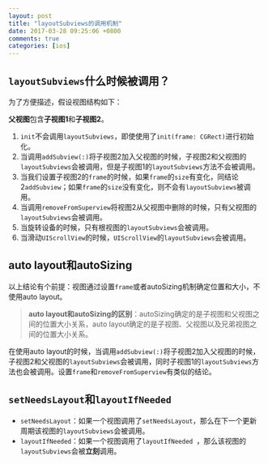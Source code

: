 ```yaml
---
layout: post
title: "layoutSubviews的调用机制"
date: 2017-03-28 09:25:06 +0800
comments: true
categories: [ios]
---
```



## `layoutSubviews`什么时候被调用？

为了方便描述，假设视图结构如下：

<!-- more -->

**父视图**包含**子视图1**和**子视图2**。

1. `init`不会调用`layoutSubviews`，即使使用了`init(frame: CGRect)`进行初始化。
2. 当调用`addSubview(:)`将子视图2加入父视图的时候，子视图2和父视图的`layoutSubviews`会被调用，但是子视图1的`layoutSubviews`方法不会被调用。
3. 当我们设置子视图2的`frame`的时候，如果`frame`的`size`有变化，同结论2`addSubview`；如果`frame`的`size`没有变化，则不会有`layoutSubviews`被调用。
4. 当调用`removeFromSuperview`将视图2从父视图中删除的时候，只有父视图的`layoutSubviews`会被调用。
5. 当旋转设备的时候，只有根视图的`layoutSubviews`会被调用。
6. 当滑动`UIScrollView`的时候，`UIScrollView`的`layoutSubviews`会被调用。

## auto layout和autoSizing

以上结论有个前提：视图通过设置`frame`或者autoSizing机制确定位置和大小，不使用auto layout。

> **auto layout和autoSizing的区别**：autoSizing确定的是子视图和父视图之间的位置大小关系，auto layout确定的是子视图、父视图以及兄弟视图之间的位置大小关系。

在使用auto layout的时候，当调用`addSubview(:)`将子视图2加入父视图的时候，子视图2和父视图的`layoutSubviews`会被调用，同时子视图1的`layoutSubviews`方法也会被调用。设置`frame`和`removeFromSuperview`有类似的结论。

## `setNeedsLayout`和`layoutIfNeeded`

* `setNeedsLayout`：如果一个视图调用了`setNeedsLayout`，那么在下一个更新周期该视图的`layoutSubviews`会被调用。
* `layoutIfNeeded`：如果一个视图调用了`layoutIfNeeded `，那么该视图的`layoutSubviews`会被**立刻**调用。
